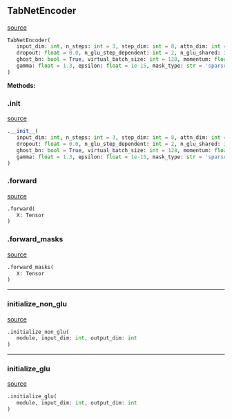 #


## TabNetEncoder
[source](https://github.com/jrzaurin/pytorch-widedeep/blob/master/pytorch_widedeep/models/tabular/tabnet/_layers.py/#L224)
```python 
TabNetEncoder(
   input_dim: int, n_steps: int = 3, step_dim: int = 8, attn_dim: int = 8,
   dropout: float = 0.0, n_glu_step_dependent: int = 2, n_glu_shared: int = 2,
   ghost_bn: bool = True, virtual_batch_size: int = 128, momentum: float = 0.02,
   gamma: float = 1.3, epsilon: float = 1e-15, mask_type: str = 'sparsemax'
)
```




**Methods:**


### .__init__
[source](https://github.com/jrzaurin/pytorch-widedeep/blob/master/pytorch_widedeep/models/tabular/tabnet/_layers.py/#L225)
```python
.__init__(
   input_dim: int, n_steps: int = 3, step_dim: int = 8, attn_dim: int = 8,
   dropout: float = 0.0, n_glu_step_dependent: int = 2, n_glu_shared: int = 2,
   ghost_bn: bool = True, virtual_batch_size: int = 128, momentum: float = 0.02,
   gamma: float = 1.3, epsilon: float = 1e-15, mask_type: str = 'sparsemax'
)
```


### .forward
[source](https://github.com/jrzaurin/pytorch-widedeep/blob/master/pytorch_widedeep/models/tabular/tabnet/_layers.py/#L297)
```python
.forward(
   X: Tensor
)
```


### .forward_masks
[source](https://github.com/jrzaurin/pytorch-widedeep/blob/master/pytorch_widedeep/models/tabular/tabnet/_layers.py/#L334)
```python
.forward_masks(
   X: Tensor
)
```


----


### initialize_non_glu
[source](https://github.com/jrzaurin/pytorch-widedeep/blob/master/pytorch_widedeep/models/tabular/tabnet/_layers.py/#L22)
```python
.initialize_non_glu(
   module, input_dim: int, output_dim: int
)
```


----


### initialize_glu
[source](https://github.com/jrzaurin/pytorch-widedeep/blob/master/pytorch_widedeep/models/tabular/tabnet/_layers.py/#L28)
```python
.initialize_glu(
   module, input_dim: int, output_dim: int
)
```

